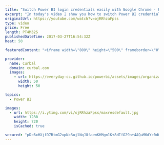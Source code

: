 ```yaml
---
title: "Switch Power BI login credentials easily with Google Chrome - Power BI Tips & Tricks #36"
excerpt: "In today's video I show you how to switch Power BI credentials easily with Chrome.  I got this team from Chris Webb: https://blog.crossjoin.co.uk/2017/03/23/quick-tip-working-with-multiple-power-bi-subscriptionsaccounts/  who got the tip from James Callahan: https://jcallaghan.com/2014/06/login-multiple-office-365-azure-accounts/"
originalUrl: https://youtube.com/watch?v=ojRRhzaFpss
type: video
price: Free
length: PT4M32S
publishedDateTime: 2017-03-27T16:54:32Z
heat: 50

featuredContent: "<iframe width=\"800\" height=\"500\" frameborder=\"0\" src=\"https://www.youtube.com/embed/ojRRhzaFpss\" allow=\"accelerometer; autoplay; encrypted-media; gyroscope; picture-in-picture\" allowfullscreen></iframe>"

provider:
  name: Curbal
  domain: curbal.com
  images:
    - url: https://everyday-cc.github.io/powerbi/assets/images/organizations/curbal.com-50x50.jpg
      width: 50
      height: 50

topics:
  - Power BI

images:
  - url: https://i.ytimg.com/vi/ojRRhzaFpss/maxresdefault.jpg
    width: 1280
    height: 720
    isCached: true

secured: "pDc6xHXjfD7RtmG2xpNc3ujlNqJ8faemKHMgm1K+8dIfG29n+4AQaM6dYc0d0okyWsihSBskuK/0s/y6akgFT40OoldP0ElhclekqySIIFwXORjhd108w2SoBwLcso0rQaii024pNUksxzV7aqXJcs756Gv93J5NgHhBX2gZ6I+C2x//Qfw29k35HZ4dt543TAOk7Acb+aAYALmd7ykyqUvoH6UP6ZmOX58f8sRDeob+Oqzylr49cohw592FOIqeeDMogIjbmakPiVttF9tJqnUhccPky6bPrBp4iZYkWX0SWbirnQST0f40TP+UC44UeYsRPzR6jL9ltcEYzVfFamDNH8fOYbVCswANXsKYujUh0ecDjh+Sv7uTgjUhScvJp9AefPhF5pZ4UTvjImj+E/b3K1ZJrArgzs+hXEc8dJs=;9JiZrLLeU3UqH/6OeKhiEQ=="
---
```


